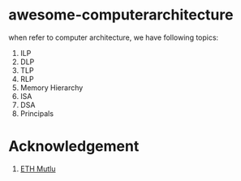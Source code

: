 # awesome-computerarchitecture
when refer to computer architecture, we have following topics:
1. ILP
2. DLP
3. TLP
4. RLP
5. Memory Hierarchy
6. ISA
7. DSA
8. Principals

# Acknowledgement
1. [ETH Mutlu](https://people.inf.ethz.ch/omutlu/)
